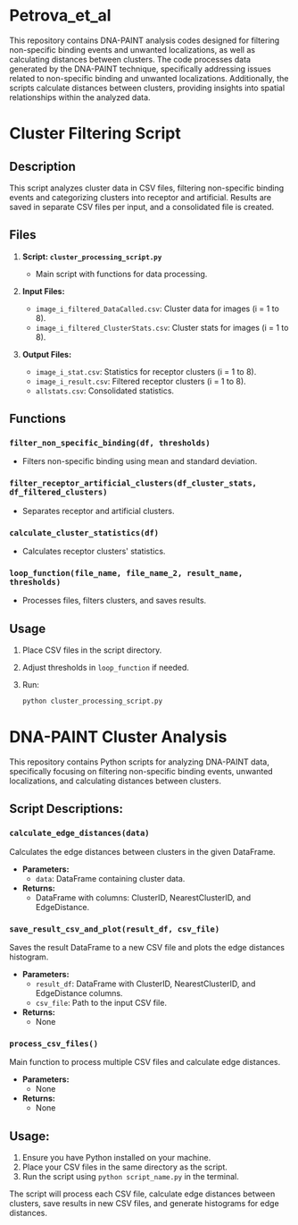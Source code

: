 # Petrova_et_al

This repository contains DNA-PAINT analysis codes designed for filtering non-specific binding events and unwanted localizations, as well as calculating distances between clusters. The code processes data generated by the DNA-PAINT technique, specifically addressing issues related to non-specific binding and unwanted localizations. Additionally, the scripts calculate distances between clusters, providing insights into spatial relationships within the analyzed data.

# Cluster Filtering Script 

## Description
This script analyzes cluster data in CSV files, filtering non-specific binding events and categorizing clusters into receptor and artificial. Results are saved in separate CSV files per input, and a consolidated file is created.

## Files
1. **Script: `cluster_processing_script.py`**
   - Main script with functions for data processing.

2. **Input Files:**
   - `image_i_filtered_DataCalled.csv`: Cluster data for images (i = 1 to 8).
   - `image_i_filtered_ClusterStats.csv`: Cluster stats for images (i = 1 to 8).

3. **Output Files:**
   - `image_i_stat.csv`: Statistics for receptor clusters (i = 1 to 8).
   - `image_i_result.csv`: Filtered receptor clusters (i = 1 to 8).
   - `allstats.csv`: Consolidated statistics.

## Functions

### `filter_non_specific_binding(df, thresholds)`
- Filters non-specific binding using mean and standard deviation.

### `filter_receptor_artificial_clusters(df_cluster_stats, df_filtered_clusters)`
- Separates receptor and artificial clusters.

### `calculate_cluster_statistics(df)`
- Calculates receptor clusters' statistics.

### `loop_function(file_name, file_name_2, result_name, thresholds)`
- Processes files, filters clusters, and saves results.

## Usage
1. Place CSV files in the script directory.

2. Adjust thresholds in `loop_function` if needed.

3. Run:
   ```bash
   python cluster_processing_script.py

# DNA-PAINT Cluster Analysis

This repository contains Python scripts for analyzing DNA-PAINT data, specifically focusing on filtering non-specific binding events, unwanted localizations, and calculating distances between clusters.

## Script Descriptions:

### `calculate_edge_distances(data)`

Calculates the edge distances between clusters in the given DataFrame.

- **Parameters:**
  - `data`: DataFrame containing cluster data.
- **Returns:**
  - DataFrame with columns: ClusterID, NearestClusterID, and EdgeDistance.

### `save_result_csv_and_plot(result_df, csv_file)`

Saves the result DataFrame to a new CSV file and plots the edge distances histogram.

- **Parameters:**
  - `result_df`: DataFrame with ClusterID, NearestClusterID, and EdgeDistance columns.
  - `csv_file`: Path to the input CSV file.
- **Returns:**
  - None

### `process_csv_files()`

Main function to process multiple CSV files and calculate edge distances.

- **Parameters:**
  - None
- **Returns:**
  - None

## Usage:

1. Ensure you have Python installed on your machine.
2. Place your CSV files in the same directory as the script.
3. Run the script using `python script_name.py` in the terminal.

The script will process each CSV file, calculate edge distances between clusters, save results in new CSV files, and generate histograms for edge distances.


